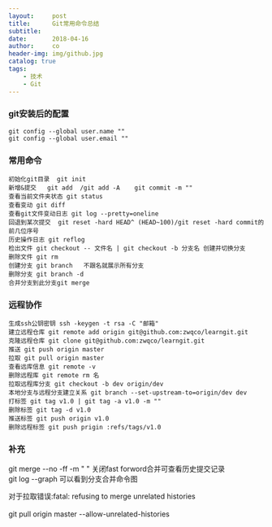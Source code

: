 ```yaml
---
layout:     post
title:      Git常用命令总结
subtitle:   
date:       2018-04-16
author:     co
header-img: img/github.jpg
catalog: true
tags:
    - 技术
    - Git
---
```



### git安装后的配置
``` 设置author信息
git config --global user.name ""
git config --global user.email ""
```

### 常用命令

```
初始化git目录  git init
新增&提交   git add  /git add -A    git commit -m ""
查看当前文件夹状态 git status  
查看变动 git diff
查看git文件变动日志 git log --pretty=oneline
回退到某次提交  git reset -hard HEAD^ (HEAD~100)/git reset -hard commit的前几位序号
历史操作日志 git reflog
检出文件 git checkout -- 文件名 | git checkout -b 分支名 创建并切换分支 
删除文件 git rm
创建分支 git branch   不跟名就展示所有分支
删除分支 git branch -d  
合并分支到此分支git merge
```

### 远程协作

```
生成ssh公钥密钥 ssh -keygen -t rsa -C "邮箱"
建立远程仓库 git remote add origin git@github.com:zwqco/learngit.git
克隆远程仓库 git clone git@github.com:zwqco/learngit.git
推送 git push origin master
拉取 git pull origin master
查看远库信息 git remote -v
删除远程库 git remote rm 名
拉取远程库分支 git checkout -b dev origin/dev
本地分支与远程分支建立关系 git branch --set-upstream-to=origin/dev dev
打标签 git tag v1.0 | git tag -a v1.0 -m ""
删除标签 git tag -d v1.0
推送标签 git push origin v1.0
删除远程标签 git push prigin :refs/tags/v1.0
```

### 补充
git merge --no -ff -m " " 关闭fast forword合并可查看历史提交记录<br/>
git log --graph 可以看到分支合并命令图<br/>  

对于拉取错误:fatal: refusing to merge unrelated histories<br/>  
git pull origin master --allow-unrelated-histories
